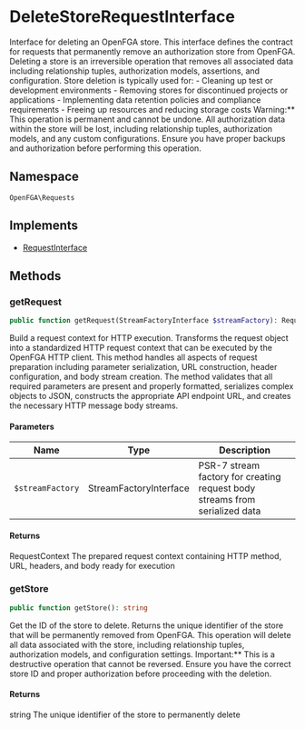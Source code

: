 # DeleteStoreRequestInterface

Interface for deleting an OpenFGA store. This interface defines the contract for requests that permanently remove an authorization store from OpenFGA. Deleting a store is an irreversible operation that removes all associated data including relationship tuples, authorization models, assertions, and configuration. Store deletion is typically used for: - Cleaning up test or development environments - Removing stores for discontinued projects or applications - Implementing data retention policies and compliance requirements - Freeing up resources and reducing storage costs Warning:** This operation is permanent and cannot be undone. All authorization data within the store will be lost, including relationship tuples, authorization models, and any custom configurations. Ensure you have proper backups and authorization before performing this operation.

## Namespace
`OpenFGA\Requests`

## Implements
* [RequestInterface](RequestInterface.md)



## Methods
### getRequest


```php
public function getRequest(StreamFactoryInterface $streamFactory): RequestContext
```

Build a request context for HTTP execution. Transforms the request object into a standardized HTTP request context that can be executed by the OpenFGA HTTP client. This method handles all aspects of request preparation including parameter serialization, URL construction, header configuration, and body stream creation. The method validates that all required parameters are present and properly formatted, serializes complex objects to JSON, constructs the appropriate API endpoint URL, and creates the necessary HTTP message body streams.

#### Parameters
| Name | Type | Description |
|------|------|-------------|
| `$streamFactory` | StreamFactoryInterface | PSR-7 stream factory for creating request body streams from serialized data |

#### Returns
RequestContext
 The prepared request context containing HTTP method, URL, headers, and body ready for execution

### getStore


```php
public function getStore(): string
```

Get the ID of the store to delete. Returns the unique identifier of the store that will be permanently removed from OpenFGA. This operation will delete all data associated with the store, including relationship tuples, authorization models, and configuration settings. Important:** This is a destructive operation that cannot be reversed. Ensure you have the correct store ID and proper authorization before proceeding with the deletion.


#### Returns
string
 The unique identifier of the store to permanently delete

